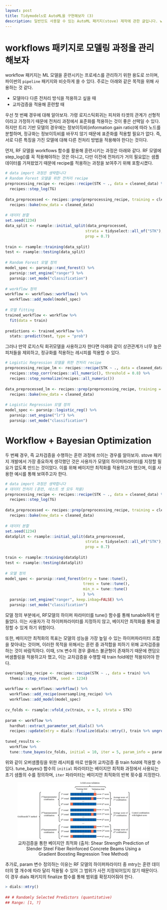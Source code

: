 ```yaml
---
layout: post
title: Tidymodels로 AutoML을 구현해보자 (3)
description: 일반인도 사용할 수 있는 AutoML 패키지(stove) 제작에 관한 글입니다. workflow 패키지를 통한 모델링 프로세스 관리, 베이지안 최적화를 다룹니다.
---
```

# workflows 패키지로 모델링 과정을 관리해보자

workflow 패키지는 ML 모델을 훈련시키는 프로세스를 관리하기 위한 용도로 쓰이며, 파이썬의 `pipeline` 패키지와 비슷하게 쓸 수 있다. 주로는 아래와 같은 목적을 위해 사용하는 것 같다.
- 모델마다 다른 전처리 방식을 적용하고 싶을 때
- 교차검증을 적용해 훈련할 때

우선 첫 번째 경우에 대해 알아보자. 가령 로지스틱회귀는 피처와 타겟의 관계가 선형적이라고  가정하기 때문에 전처리 과정에서 표준화를 적용하는 것이 좋은 선택일 수 있다. 하지만 트리 기반 모델의 경우에는 정보이득비(information gain ratio)에 따라 노드를 분할하며,  정규화는 정보이득비를 바꾸지 않기 때문에 표준화를 적용할 필요가 없다. 즉, 서로 다른 특징을 가진 모델에 대해 다른 전처리 방법을 적용해야 한다는 것이다. 

먼저, RF 모델을 workflows 함수를 활용해 훈련시키는 과정은 아래와 같다.  RF 모델에 step_log()를 꼭 적용해야하는 것은 아니고, 다만 이전에 전처리가 거의 필요없는 샘플 데이터를 가져왔었기 때문에 recipe를 적용하는 과정을 보여주기 위해 포함시켰다.
```r
# data import 과정은 생략합니다
# Random Forest 모델을 위한 전처리 recipe
preprocessing_recipe <- recipes::recipe(STK ~ ., data = cleaned_data) %>%
  recipes::step_log(TG)

data_preprocessed <- recipes::prep(preprocessing_recipe, training = cleaned_data) %>%
  recipes::bake(new_data = cleaned_data)

# 데이터 분할
set.seed(1234)
data_split <- rsample::initial_split(data_preprocessed,
                                    strata = tidyselect::all_of("STK"),
                                    prop = 0.7)

train <- rsample::training(data_split)
test <- rsample::testing(data_split)

# Random Forest 모델 정의
model_spec <- parsnip::rand_forest() %>%
  parsnip::set_engine("ranger") %>%
  parsnip::set_mode("classification")

# workflow 정의
workflow <- workflows::workflow() %>%
  workflows::add_model(model_spec)

# 모델 fitting
trained_workflow <- workflow %>%
  fit(data = train)

predictions <- trained_workflow %>%
  stats::predict(test, type = "prob")
```

그러나 만약 로지스틱 회귀모델을 사용하고자 한다면 아래와 같이 상관관계가 너무 높은 피처들을 제외하고, 정규화를 적용하는 레시피를 적용할 수 있다. 

```r
# Logistic Regression 모델을 위한 전처리 recipe
preprocessing_recipe_lm <- recipes::recipe(STK ~ ., data = cleaned_data) %>%
  recipes::step_corr(recipes::all_numeric(), threshold = 0.8) %>%
  recipes::step_normalize(recipes::all_numeric())

data_preprocessed_lm <- recipes::prep(preprocessing_recipe, training = cleaned_data) %>%
  recipes::bake(new_data = cleaned_data)

# Logistic Regression 모델 정의
model_spec <- parsnip::logistic_reg() %>%
  parsnip::set_engine("lr") %>%
  parsnip::set_mode("classification")
```

# Workflow + Bayesian Optimization

두 번째 경우, 즉 교차검증을 수행하는 훈련 과정에 쓰이는 경우를 알아보자. stove 패키지 개발에서 가장 중요하게 생각했던 것은 사용자가 모델의 하이퍼파라미터를 지정할 필요가 없도록 만드는 것이었다. 이를 위해 베이지안 최적화를 적용하고자 했으며, 이를 사용한 예시를 통해 보여주고자 한다. 

```r
# data import 과정은 생략합니다
# 데이터 전처리 (훈련, 테스트 셋 모두 적용)
preprocessing_recipe <- recipes::recipe(STK ~ ., data = cleaned_data) %>%
  recipes::step_log(TG)

data_preprocessed <- recipes::prep(preprocessing_recipe, training = cleaned_data) %>%
  recipes::bake(new_data = cleaned_data)

# 데이터 분할
set.seed(1234)
dataSplit <- rsample::initial_split(data_preprocessed,
                                    strata = tidyselect::all_of("STK"),
                                    prop = 0.7)

train <- rsample::training(dataSplit)
test <- rsample::testing(dataSplit)

# 모델 정의
model_spec <- parsnip::rand_forest(mtry = tune::tune(),
                                   trees = tune::tune(),
                                   min_n = tune::tune()
                                   ) %>%
  parsnip::set_engine("ranger", keep.inbag=FALSE) %>%
  parsnip::set_mode("classification")
```
모델 정의 부분에서, RF모델의 하이퍼 파라미터를 tune() 함수를 통해 tunable하게 만들었다. 이는 사용자가 각 하이퍼파라미터를 지정하지 않고, 베이지안 최적화를 통해 결정할 수 있게 하기 위함이다. 

또한, 베이지안 최적화의 목표는 모델의 성능을 가장 높일 수 있는 하이퍼파라미터 조합을 찾아내는 것이며, 이러한 목적을 위해서는 훈련 중 과적합을 피하기 위해 교차검증을 하는 것이 바람직하다. 이때, `STK` 변수의 경우 클래스 불균형이 존재하기 때문에 랜덤오버샘플링을 적용하고자 했고, 이는 교차검증을 수행할 때 train fold에만 적용되어야 한다.

```r
oversampling_recipe <- recipes::recipe(STK ~ ., data = train) %>%
  themis::step_rose(STK, seed = 1234)

workflow <- workflows::workflow() %>%
  workflows::add_recipe(oversampling_recipe) %>%
  workflows::add_model(model_spec)

cv_folds <- rsample::vfold_cv(train, v = 5, strata = STK)

param <- workflow %>%
  hardhat::extract_parameter_set_dials() %>%
  recipes::update(mtry = dials::finalize(dials::mtry(), train %>% ungroup() %>% select(-STK)))

tuned_results <-
  workflow %>%
  tune::tune_bayes(cv_folds, initial = 10, iter = 5, param_info = param)
```
위와 같이 오버샘플링을 위한 레시피를 따로 만들어 교차검증 중 train fold에 적용할 수 있다. tune_bayes() 함수의 `initial` 파라미터는 베이지안 최적화 과정에서 사용되는 초기 샘플의 수를 정의하며, `iter` 파라미터는 베이지안 최적화의 반복 횟수를 지정한다.

<div align="center" class="image-with-caption">
  <figure>
    <img src="/assets/img/illustration/2023-04-23_1.png" alt="image description">
    <figcaption>교차검증을 통한 베이지안 최적화 (출처: Shear Strength Prediction of Slender Steel Fiber Reinforced Concrete Beams Using a Gradient Boosting Regression Tree Method)
    </figcaption>
  </figure>
</div>

추가로, param 변수 정의하는 이유는 RF 모델의 하이퍼파라미터 중 mtry는 훈련 데이터의 열 개수에 따라 달리 적용될 수 있어 그 범위가 사전 지정되어있지 않기 때문이다. 이 경우 dials 패키지의 finalize 함수를 통해 범위를 확정지어줘야 한다. 
```r
> dials::mtry()

## # Randomly Selected Predictors (quantitative)
## Range: [1, ?]
```
